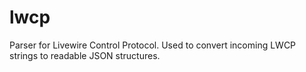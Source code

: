 # lwcp
Parser for Livewire Control Protocol. Used to convert incoming LWCP strings to readable JSON structures.
